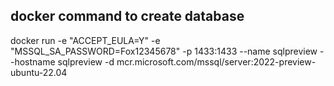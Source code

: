 ﻿## docker command to create database

docker run -e "ACCEPT_EULA=Y" -e "MSSQL_SA_PASSWORD=Fox12345678" -p 1433:1433  --name sqlpreview --hostname sqlpreview -d mcr.microsoft.com/mssql/server:2022-preview-ubuntu-22.04
